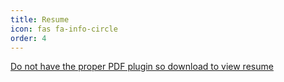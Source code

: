 ```yaml
---
title: Resume
icon: fas fa-info-circle
order: 4
---
```


<style>
.form-control, .fas.fa-search.fa-fw{
    visibility:hidden;
    display:none;
}
</style>

<object height="1040" data="/RESUME.pdf" type="application/pdf" width="960">
<a href="/RESUME.pdf" >Do not have the proper PDF plugin so download to view resume</a>
</object>